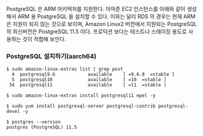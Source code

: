 PostgreSQL 은 ARM 아키텍처를 지원한다. 아마존 EC2 인스턴스를 아래와 같이 생성해서 ARM 용 PostgreSQL 을 설치할 수 있다.
이와는 달리 RDS 의 경우는 현재 ARM 은 지원이 되지 않는 것으로 보이며, Amazon Linux2 버전에서 지원되는 PostgreSQL 의 최신버전은 PostgreSQL 11.5 이다.
프로덕션 보다는 테스트나 스테이징 용도로 사용하는 것이 적합해 보인다.

### PostgreSQL 설치하기(aarch64) ###
```
$ sudo amazon-linux-extras list | grep post
  4  postgresql9.6            available    [ =9.6.8  =stable ]
  5  postgresql10             available    [ =10  =stable ]
 34  postgresql11             available    [ =11  =stable ]

$ sudo amazon-linux-extras install postgresql11 epel -y

$ sudo yum install postgresql-server postgresql-contrib postgresql-devel -y

$ postgres --version
postgres (PostgreSQL) 11.5

```
